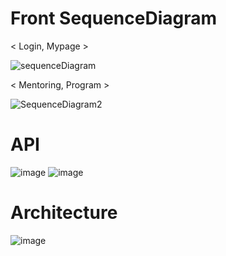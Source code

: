 # Front SequenceDiagram

< Login, Mypage >


![sequenceDiagram](https://user-images.githubusercontent.com/101711121/199541254-7ba4679b-50d5-4d3e-acbb-78d69180915c.png)


< Mentoring, Program >


![SequenceDiagram2](https://user-images.githubusercontent.com/101711121/199541259-95c209f8-ca8f-4dc7-82d8-c15de761887c.png)


# API

![image](https://user-images.githubusercontent.com/101711121/204150784-e69e9be2-47d8-4492-bbe3-67a3e0a5d227.png)
![image](https://user-images.githubusercontent.com/101711121/204150805-7d092480-99bf-4c52-9498-38e092abf614.png)



# Architecture

![image](https://user-images.githubusercontent.com/101711121/202149508-647f0203-b163-4c9f-ad68-a9a838cdc240.png)

